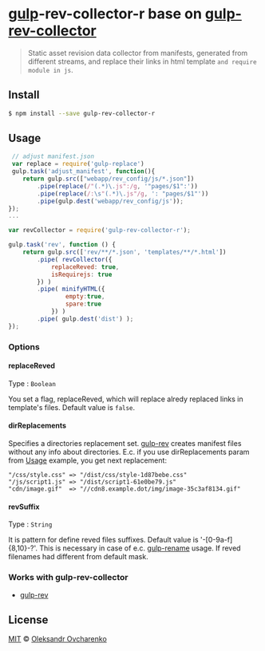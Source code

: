 
# [gulp](https://github.com/wearefractal/gulp)-rev-collector-r base on [gulp-rev-collector](https://www.npmjs.com/package/gulp-rev-collector)

> Static asset revision data collector from manifests, generated from different streams, and replace their links in html template `and require module in js`.

## Install

```sh
$ npm install --save gulp-rev-collector-r
```

## Usage

```js
 // adjust manifest.json
 var replace = require('gulp-replace')
 gulp.task('adjust_manifest', function(){
    return gulp.src(["webapp/rev_config/js/*.json"])
        .pipe(replace(/"(.*)\.js":/g, '"pages/$1":'))
        .pipe(replace(/:\s"(.*)\.js"/g, ': "pages/$1"'))
        .pipe(gulp.dest('webapp/rev_config/js'));
});
...

var revCollector = require('gulp-rev-collector-r');

gulp.task('rev', function () {
    return gulp.src(['rev/**/*.json', 'templates/**/*.html'])
        .pipe( revCollector({
            replaceReved: true,
            isRequirejs: true
        }) )
        .pipe( minifyHTML({
                empty:true,
                spare:true
            }) )
        .pipe( gulp.dest('dist') );
});
```

### Options

#### replaceReved

Type : `Boolean`

You set a flag, replaceReved, which will replace alredy replaced links in template's files. Default value is `false`.

#### dirReplacements

Specifies a directories replacement set. [gulp-rev](https://github.com/sindresorhus/gulp-rev) creates manifest files without any info about directories. E.c. if you use dirReplacements param from [Usage](#usage) example, you get next replacement:

```
"/css/style.css" => "/dist/css/style-1d87bebe.css"
"/js/script1.js" => "/dist/script1-61e0be79.js"
"cdn/image.gif"  => "//cdn8.example.dot/img/image-35c3af8134.gif"
```

#### revSuffix

Type : `String`

It is pattern for define reved files suffixes. Default value is '-[0-9a-f]{8,10}-?'. This is necessary in case of e.c. [gulp-rename](https://github.com/hparra/gulp-rename) usage. If reved filenames had different from default mask.


### Works with gulp-rev-collector

- [gulp-rev](https://github.com/sindresorhus/gulp-rev)

## License

[MIT](http://opensource.org/licenses/MIT) © [Oleksandr Ovcharenko](mailto:shonny.ua@gmail.com)
